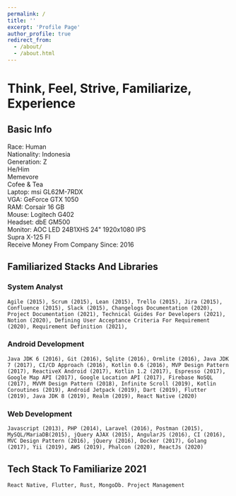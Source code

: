 ```yaml
---
permalink: /
title: ''
excerpt: 'Profile Page'
author_profile: true
redirect_from:
  - /about/
  - /about.html
---
```


# Think, Feel, Strive, Familiarize, Experience

## Basic Info

Race: Human  
Nationality: Indonesia  
Generation: Z  
He/Him  
Memevore  
Cofee & Tea  
Laptop: msi GL62M-7RDX  
VGA: GeForce GTX 1050  
RAM: Corsair 16 GB  
Mouse: Logitech G402  
Headset: dbE GM500  
Monitor: AOC LED 24B1XHS 24" 1920x1080 IPS  
Supra X-125 FI  
Receive Money From Company Since: 2016

## Familiarized Stacks And Libraries

### System Analyst

`Agile (2015), Scrum (2015), Lean (2015), Trello (2015), Jira (2015), Confluence (2015), Slack (2015), Changelogs Documentation (2020), Project Documentation (2021), Technical Guides For Developers (2021), Notion (2020), Defining User Acceptance Criteria For Requirement (2020), Requirement Definition (2021),`

### Android Development

`Java JDK 6 (2016), Git (2016), Sqlite (2016), Ormlite (2016), Java JDK 7 (2017), CI/CD Approach (2016), Kotlin 0.6 (2016), MVP Design Pattern (2017), ReactiveX Android (2017), Kotlin 1.2 (2017), Espresso (2017), Google Map API (2017), Google Location API (2017), Firebase NoSQL (2017), MVVM Design Pattern (2018), Infinite Scroll (2019), Kotlin Coroutines (2019), Android Jetpack (2019), Dart (2019), Flutter (2019), Java JDK 8 (2019), Realm (2019), React Native (2020)`

### Web Development

`Javascript (2013), PHP (2014), Laravel (2016), Postman (2015), MySQL/MariaDB(2015), jQuery AJAX (2015), AngularJS (2016), CI (2016), MVC Design Pattern (2016), jQuery (2016), Docker (2017), Golang (2017), Yii (2019), AWS (2019), Phalcon (2020), ReactJs (2020)`

## Tech Stack To Familiarize 2021

`React Native, Flutter, Rust, MongoDb. Project Management`
